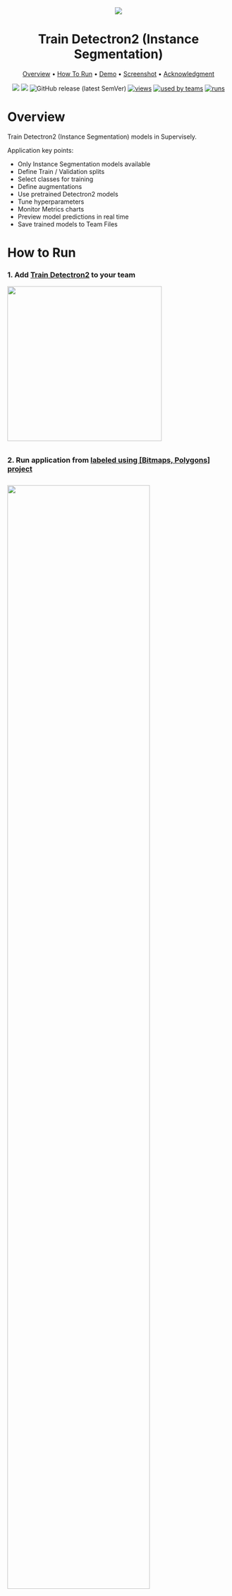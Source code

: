 
<div align="center" markdown>

<img src="https://imgur.com/9SZaJmq.png"/>  

# Train Detectron2 (Instance Segmentation)

<p align="center">
  <a href="#Overview">Overview</a> •
  <a href="#How-To-Run">How To Run</a> •
  <a href="#Demo">Demo</a> •
  <a href="#Screenshot">Screenshot</a> •
  <a href="#Acknowledgment">Acknowledgment</a>
</p>

[![](https://img.shields.io/badge/supervisely-ecosystem-brightgreen)](https://ecosystem.supervise.ly/apps/supervisely-ecosystem/detectron2/supervisely/train)
[![](https://img.shields.io/badge/slack-chat-green.svg?logo=slack)](https://supervise.ly/slack)
![GitHub release (latest SemVer)](https://img.shields.io/github/v/release/supervisely-ecosystem/detectron2)
[![views](https://app.supervise.ly/public/api/v3/ecosystem.counters?repo=supervisely-ecosystem/detectron2/supervisely/train&counter=views&label=views)](https://supervise.ly)
[![used by teams](https://app.supervise.ly/public/api/v3/ecosystem.counters?repo=supervisely-ecosystem/detectron2/supervisely/train&counter=downloads&label=used%20by%20teams)](https://supervise.ly)
[![runs](https://app.supervise.ly/public/api/v3/ecosystem.counters?repo=supervisely-ecosystem/detectron2/supervisely/train&counter=runs&label=runs&123)](https://supervise.ly)

</div>

# Overview

Train Detectron2 (Instance Segmentation) models in Supervisely.

Application key points:
- Only Instance Segmentation models available
- Define Train / Validation splits
- Select classes for training
- Define augmentations
- Use pretrained Detectron2 models
- Tune hyperparameters
- Monitor Metrics charts
- Preview model predictions in real time
- Save trained models to Team Files

# How to Run

### 1. Add [Train Detectron2](https://ecosystem.supervise.ly/apps/supervisely-ecosystem/detectron2/supervisely/train) to your team
<img data-key="sly-module-link" data-module-slug="supervisely-ecosystem/detectron2/supervisely/train" src="https://imgur.com/hqpA5m1.png" width="350px" style='padding-bottom: 10px'/>

### 2. Run application from [labeled using [Bitmaps, Polygons] project](https://ecosystem.supervise.ly/projects/lemons-annotated)
<img src="https://imgur.com/W6pWc5L.png" width="80%" style='padding-top: 10px'>  


# Demo

<a data-key="sly-embeded-video-link" href="https://youtu.be/Uzpp7_xhbPQ" data-video-code="Uzpp7_xhbPQ">
    <img src="https://imgur.com/2j4lNti.png" alt="SLY_EMBEDED_VIDEO_LINK"  style="max-width:80%;">
</a>

# Screenshot

<img src="https://imgur.com/3tGR1DX.png" width="100%" style='padding-top: 10px'>

# Acknowledgment

This app is based on the great work `Detectron2` ([github](https://github.com/facebookresearch/detectron2)). ![GitHub Org's stars](https://img.shields.io/github/stars/facebookresearch/detectron2?style=social)

